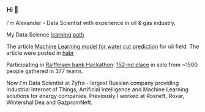 ### Hi 👋
I'm Alexander - Data Scientist with experience in oil & gas industry.

My Data Science [learning path](https://github.com/alex-kalinichenko/gb)

The article [Machine Learning model for water cut prediction](https://github.com/alex-kalinichenko/re/tree/master/wct_fc) for oil field. The article were posted in [habr](https://habr.com/ru/post/533470/)

Participating in [Raiffeisen bank Hackathon](https://raifhack.ru/): [152-nd place](https://github.com/alex-kalinichenko/raifhack) in solo from ~1500 people gathered in 377 teams.

Now I'm Data Scientist at Zyfra - largest Russian company providing Industrial Internet of Things, Artificial Intelligence and Machine Learning solutions for energy companies.
Previously I worked at Rosneft, Roxar, WintershallDea and GazpromNeft.

<!--
**alex-kalinichenko/alex-kalinichenko** is a ✨ _special_ ✨ repository because its `README.md` (this file) appears on your GitHub profile.

Here are some ideas to get you started:

- 🔭 I’m currently working on ...
- 🌱 I’m currently learning ...
- 👯 I’m looking to collaborate on ...
- 🤔 I’m looking for help with ...
- 💬 Ask me about ...
- 📫 How to reach me: ...
- 😄 Pronouns: ...
- ⚡ Fun fact: ...
-->
